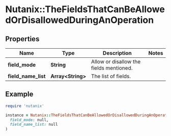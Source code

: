 # Nutanix::TheFieldsThatCanBeAllowedOrDisallowedDuringAnOperation

## Properties

| Name | Type | Description | Notes |
| ---- | ---- | ----------- | ----- |
| **field_mode** | **String** | Allow or disallow the fields mentioned. |  |
| **field_name_list** | **Array&lt;String&gt;** | The list of fields. |  |

## Example

```ruby
require 'nutanix'

instance = Nutanix::TheFieldsThatCanBeAllowedOrDisallowedDuringAnOperation.new(
  field_mode: null,
  field_name_list: null
)
```

